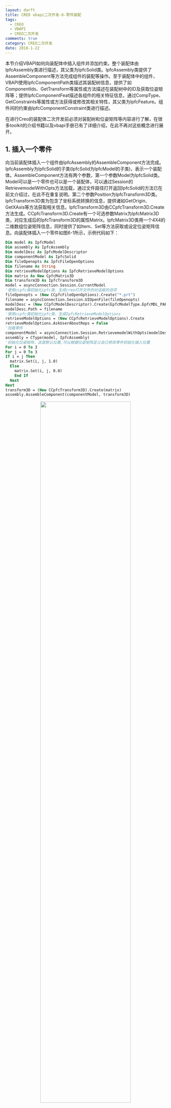 ```yaml
---
layout: darft
title: CREO vbapi二次开发-6-零件装配
tags:
  - CREO
  - VBAPI
  - CREO二次开发
comments: true
category: CREO二次开发
date: 2018-1-22
---
```



本节介绍VBAPI如何向装配体中插入组件并添加约束。整个装配体由IpfcAssembly类进行描述，其父类为IpfcSolid类。IpfcAssembly类提供了AssembleComponent等方法完成组件的装配等操作。至于装配体中的组件，VBAPI使用IpfcComponentPath类描述其装配树信息，提供了如ComponentIds、GetTransform等属性或方法描述在装配树中的ID及获取位姿矩阵等；提供IpfcComponentFeat描述各组件的相关特征信息，通过CompType、GetConstraints等属性或方法获得或修改其相关特性，其父类为IpfcFeature。组件间的约束由IpfcComponentConstraint类进行描述。  

在进行Creo的装配体二次开发前必须对装配树和位姿矩阵等内容进行了解，在很多toolkit的介绍书籍以及vbapi手册已有了详细介绍，在此不再对这些概念进行展开。

## 1. 插入一个零件

向当前装配体插入一个组件由IpfcAssembly的AssembleComponent方法完成。IpfcAssembly为IpfcSolid的子类(IpfcSolid为IpfcModel的子类)，表示一个装配体。AssembleComponent方法有两个参数，第一个参数Model为IpfcSolid类。Model可以是一个零件也可以是一个装配体，可以通过Session的RetrievemodelWithOpts方法加载，通过文件路径打开返回IpfcSolid的方法已在前文介绍过，在此不在重复说明。第二个参数Position为IpfcTransform3D类。IpfcTransform3D类为包含了坐标系统转换的信息，提供诸如GetOrigin、GetXAxis等方法获取相关信息。IpfcTransform3D由CCpfcTransform3D.Create方法生成。CCpfcTransform3D.Create有一个可选参数Matrix为IpfcMatrix3D类，对应生成后的IpfcTransform3D的属性Matrix。IpfcMatrix3D类用一个4X4的二维数组位姿矩阵信息，同时提供了如Item、Set等方法获取或设定位姿矩阵信息。向装配体插入一个零件如图6-1所示，示例代码如下：

```vb
Dim model As IpfcModel
Dim assembly As IpfcAssembly
Dim modelDesc As IpfcModelDescriptor
Dim componentModel As IpfcSolid
Dim fileOpenopts As IpfcFileOpenOptions
Dim filename As String
Dim retrieveModelOptions As IpfcRetrieveModelOptions
Dim matrix As New CpfcMatrix3D
Dim transform3D As IpfcTransform3D
model = asyncConnection.Session.CurrentModel
'使用ccpfc类初始化ipfc类，生成creo打开文件的对话框的选项
fileOpenopts = (New CCpfcFileOpenOptions).Create("*.prt")
filename = asyncConnection.Session.UIOpenFile(fileOpenopts)
modelDesc = (New CCpfcModelDescriptor).Create(EpfcModelType.EpfcMDL_PART, Nothing, Nothing)
modelDesc.Path = filename
'使用ccpfc类初始化ipfc类，生成IpfcRetrieveModelOptions
retrieveModelOptions = (New CCpfcRetrieveModelOptions).Create
retrieveModelOptions.AskUserAboutReps = False
'加载零件
componentModel = asyncConnection.Session.RetrievemodelWithOpts(modelDesc, retrieveModelOptions)
assembly = CType(model, IpfcAssembly)
'初始化位姿矩阵，这是默认位置,可以根据位姿矩阵定义自己修改零件初始化插入位置
For i = 0 To 3
For j = 0 To 3
If i = j Then
  matrix.Set(i, j, 1.0)
  Else
    matrix.Set(i, j, 0.0)
    End If
  Next
Next
transform3D = (New CCpfcTransform3D).Create(matrix)
assembly.AssembleComponent(componentModel, transform3D)
```

<div align="center">
    <img src="/img/proe/vbapi6.1.png" style="width:75%" align="center"/>
    <p>图6-1 插入一个零件流程</p>
</div>

## 2. 零件的删除和隐含

在Creo中，零件可以认为是装配体的一个特征，故零件的删除和隐含等操作与特征的删除和隐含相同，在第五节已介绍，在此不再赘述。

## 3. 设置约束

VBAPI提供了IpfcComponentFeat类描述装配体中的组件(零件或子装配体)。IpfcComponentFeat类继承自IpfcFeature类，提供了SetConstraints方法设定零件的约束。SetConstraints方法有两个参数，第一个Constraints为IpfcComponentConstraints类型，为IpfcComponentConstraint表示一个IpfcComponentConstraint类型的序列。第二个参数ReferenceAssembly为IpfcComponentPath类型，表述零件约束的参考装配体。一般如果约束仅应用于本装配体组件, 则此参数的值设为null。如果约束针对装配体中某一子装配体中的某一个零件，则此参数为针对零件的IpfcComponentPath。本例中我们默认约束仅针对于本装配体组件，设为null。IpfcComponentConstraint类表示一个约束，由CCpfcComponentConstraint.Create方法生成。CCpfcComponentConstraint.Create方法的参数Type为IpfcComponentConstraintType类，表示约束的类型，是一个枚举类。IpfcComponentConstraint另外还有ComponentReference和AssemblyReference两个重要属性，其均为IpfcSelection类，可通过前文所述的选择对象方法获取，分别表述该组件和装配体中的约束参照。如果IpfcComponentConstraintType为EpfcASM_CONSTRAINT_MATE_OFF等类型，还需设定约束的值Offset(Double类型)。向装配体中一个组件设置约束如图6-2所示，示例代码如下：

```vb
Dim selectionOptions As IpfcSelectionOptions
Dim selections As CpfcSelections
Dim selectFeats As IpfcSelection
Dim selectedComponent As IpfcModelItem
Dim componentFeat As IpfcComponentFeat
Dim compConstraints As New CpfcComponentConstraints
Dim compConstraint As IpfcComponentConstraint
Dim asmReference As IpfcSelection
Dim compReference As IpfcSelection
Dim offset As Double = 100 '默认值OFFSET为100，为简单起见，实际应该作为函数的参数
'初始化selection选项
selectionOptions = (New CCpfcSelectionOptions).Create("component") '设置可选特征的类型，这里为特征对象
selectionOptions.MaxNumSels = 1 '设置一次可选择特征的数量
selections = asyncConnection.Session.Select(selectionOptions, Nothing)
'第一步，选择一个零件，确保零件没有约束或者添加的约束不会冲突
If selections.Count > 0 Then
  selectFeats = selections.Item(0)
  selectedComponent = selectFeats.SelItem
  componentFeat = CType(selectedComponent, IpfcComponentFeat)
  '第二步，选择装配体中其余零件的表面
  selectionOptions = (New CCpfcSelectionOptions).Create("surface")
  selectionOptions.MaxNumSels = 1
  selections = asyncConnection.Session.Select(selectionOptions, Nothing)
  If selections.Count > 0 Then
    asmReference = selections.Item(0)
  Else
    MessageBox.Show("请选择装配体中其余零件的表面！")
  End If
  '第三步，选择选中零件的表面
  selectionOptions = (New CCpfcSelectionOptions).Create("surface")
  selectionOptions.MaxNumSels = 1
  selections = asyncConnection.Session.Select(selectionOptions, Nothing)
  If selections.Count > 0 Then
    compReference = selections.Item(0)
  Else
    MessageBox.Show("请选择当前零件的表面！")
  End If
  '以上两个选择根据约束的要求可以更换不同的filter获取
  '为简单起见认为是EpfcComponentConstraintType.EpfcASM_CONSTRAINT_MATE_OFF，其实应该作为函数参数传入
  compConstraint = (New CCpfcComponentConstraint).Create(EpfcComponentConstraintType.EpfcASM_CONSTRAINT_MATE_OFF)
  compConstraint.AssemblyReference = asmReference
  compConstraint.ComponentReference = compReference
  compConstraint.Offset = offset
  '完成compConstraint的设置，增加到compConstraints
  compConstraints.Append(compConstraint)
  '实际应该将compConstraints与componentFeat.GetConstraints读到的约束合并，这里仅为做示例默认去除了原有的约束
  componentFeat.SetConstraints(compConstraints, Nothing)
End If
```

<div align="center">
    <img src="/img/proe/vbapi6.2.png" style="width:55%" align="center"/>
    <p>图6-2 设置约束流程</p>
</div>

完整代码可在<a href="https://github.com/slacker-HD/creo_vbapi" target="_blank">Github.com</a>下载。